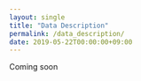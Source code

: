 ```yaml
---
layout: single
title: "Data Description"
permalink: /data_description/
date: 2019-05-22T00:00:00+09:00
---
```

Coming soon
